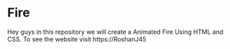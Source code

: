 # Fire
Hey guys in this repository we will create a Animated Fire Using HTML and CSS. To see the website visit https://RoshanJ45
